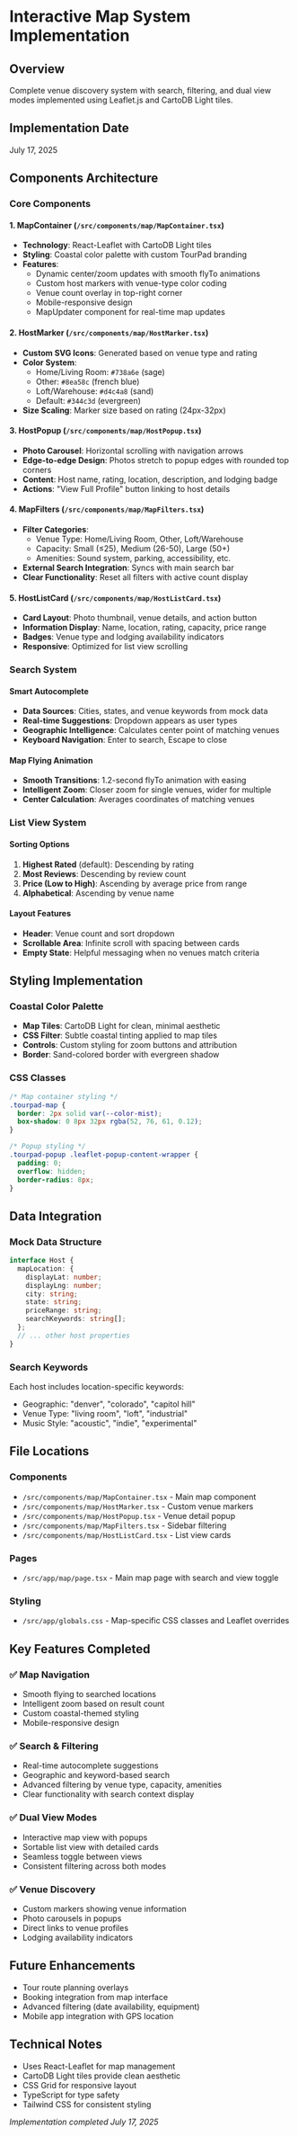 # Interactive Map System Implementation

## Overview
Complete venue discovery system with search, filtering, and dual view modes implemented using Leaflet.js and CartoDB Light tiles.

## Implementation Date
July 17, 2025

## Components Architecture

### Core Components

#### 1. MapContainer (`/src/components/map/MapContainer.tsx`)
- **Technology**: React-Leaflet with CartoDB Light tiles
- **Styling**: Coastal color palette with custom TourPad branding
- **Features**:
  - Dynamic center/zoom updates with smooth flyTo animations
  - Custom host markers with venue-type color coding
  - Venue count overlay in top-right corner
  - Mobile-responsive design
  - MapUpdater component for real-time map updates

#### 2. HostMarker (`/src/components/map/HostMarker.tsx`)
- **Custom SVG Icons**: Generated based on venue type and rating
- **Color System**:
  - Home/Living Room: `#738a6e` (sage)
  - Other: `#8ea58c` (french blue)
  - Loft/Warehouse: `#d4c4a8` (sand)
  - Default: `#344c3d` (evergreen)
- **Size Scaling**: Marker size based on rating (24px-32px)

#### 3. HostPopup (`/src/components/map/HostPopup.tsx`)
- **Photo Carousel**: Horizontal scrolling with navigation arrows
- **Edge-to-edge Design**: Photos stretch to popup edges with rounded top corners
- **Content**: Host name, rating, location, description, and lodging badge
- **Actions**: "View Full Profile" button linking to host details

#### 4. MapFilters (`/src/components/map/MapFilters.tsx`)
- **Filter Categories**:
  - Venue Type: Home/Living Room, Other, Loft/Warehouse
  - Capacity: Small (≤25), Medium (26-50), Large (50+)
  - Amenities: Sound system, parking, accessibility, etc.
- **External Search Integration**: Syncs with main search bar
- **Clear Functionality**: Reset all filters with active count display

#### 5. HostListCard (`/src/components/map/HostListCard.tsx`)
- **Card Layout**: Photo thumbnail, venue details, and action button
- **Information Display**: Name, location, rating, capacity, price range
- **Badges**: Venue type and lodging availability indicators
- **Responsive**: Optimized for list view scrolling

### Search System

#### Smart Autocomplete
- **Data Sources**: Cities, states, and venue keywords from mock data
- **Real-time Suggestions**: Dropdown appears as user types
- **Geographic Intelligence**: Calculates center point of matching venues
- **Keyboard Navigation**: Enter to search, Escape to close

#### Map Flying Animation
- **Smooth Transitions**: 1.2-second flyTo animation with easing
- **Intelligent Zoom**: Closer zoom for single venues, wider for multiple
- **Center Calculation**: Averages coordinates of matching venues

### List View System

#### Sorting Options
1. **Highest Rated** (default): Descending by rating
2. **Most Reviews**: Descending by review count  
3. **Price (Low to High)**: Ascending by average price from range
4. **Alphabetical**: Ascending by venue name

#### Layout Features
- **Header**: Venue count and sort dropdown
- **Scrollable Area**: Infinite scroll with spacing between cards
- **Empty State**: Helpful messaging when no venues match criteria

## Styling Implementation

### Coastal Color Palette
- **Map Tiles**: CartoDB Light for clean, minimal aesthetic
- **CSS Filter**: Subtle coastal tinting applied to map tiles
- **Controls**: Custom styling for zoom buttons and attribution
- **Border**: Sand-colored border with evergreen shadow

### CSS Classes
```css
/* Map container styling */
.tourpad-map {
  border: 2px solid var(--color-mist);
  box-shadow: 0 8px 32px rgba(52, 76, 61, 0.12);
}

/* Popup styling */
.tourpad-popup .leaflet-popup-content-wrapper {
  padding: 0;
  overflow: hidden;
  border-radius: 8px;
}
```

## Data Integration

### Mock Data Structure
```typescript
interface Host {
  mapLocation: {
    displayLat: number;
    displayLng: number;
    city: string;
    state: string;
    priceRange: string;
    searchKeywords: string[];
  };
  // ... other host properties
}
```

### Search Keywords
Each host includes location-specific keywords:
- Geographic: "denver", "colorado", "capitol hill"
- Venue Type: "living room", "loft", "industrial"
- Music Style: "acoustic", "indie", "experimental"

## File Locations

### Components
- `/src/components/map/MapContainer.tsx` - Main map component
- `/src/components/map/HostMarker.tsx` - Custom venue markers
- `/src/components/map/HostPopup.tsx` - Venue detail popup
- `/src/components/map/MapFilters.tsx` - Sidebar filtering
- `/src/components/map/HostListCard.tsx` - List view cards

### Pages
- `/src/app/map/page.tsx` - Main map page with search and view toggle

### Styling
- `/src/app/globals.css` - Map-specific CSS classes and Leaflet overrides

## Key Features Completed

### ✅ Map Navigation
- Smooth flying to searched locations
- Intelligent zoom based on result count
- Custom coastal-themed styling
- Mobile-responsive design

### ✅ Search & Filtering
- Real-time autocomplete suggestions
- Geographic and keyword-based search
- Advanced filtering by venue type, capacity, amenities
- Clear functionality with search context display

### ✅ Dual View Modes
- Interactive map view with popups
- Sortable list view with detailed cards
- Seamless toggle between views
- Consistent filtering across both modes

### ✅ Venue Discovery
- Custom markers showing venue information
- Photo carousels in popups
- Direct links to venue profiles
- Lodging availability indicators

## Future Enhancements
- Tour route planning overlays
- Booking integration from map interface  
- Advanced filtering (date availability, equipment)
- Mobile app integration with GPS location

## Technical Notes
- Uses React-Leaflet for map management
- CartoDB Light tiles provide clean aesthetic
- CSS Grid for responsive layout
- TypeScript for type safety
- Tailwind CSS for consistent styling

*Implementation completed July 17, 2025*
